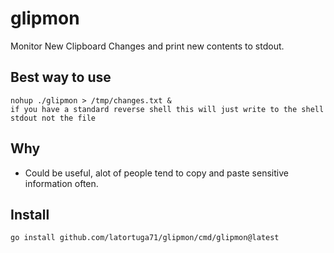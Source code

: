 # glipmon
Monitor New Clipboard Changes and print new contents to stdout.

## Best way to use
```
nohup ./glipmon > /tmp/changes.txt &
if you have a standard reverse shell this will just write to the shell stdout not the file
```
## Why
* Could be useful, alot of people tend to copy and paste sensitive information often.

## Install
`go install github.com/latortuga71/glipmon/cmd/glipmon@latest`

